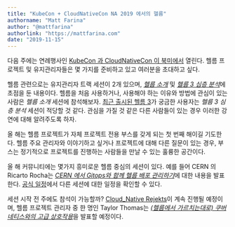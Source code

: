 ```yaml
---
title: "KubeCon + CloudNativeCon NA 2019 에서의 헬름"
authorname: "Matt Farina"
author: "@mattfarina"
authorlink: "https://mattfarina.com"
date: "2019-11-15"
---
```


다음 주에는 연례행사인 [KubeCon 과 CloudNativeCon 이 북미에서](https://events19.linuxfoundation.org/events/kubecon-cloudnativecon-north-america-2019/) 열린다.
헬름 프로젝트 및 유지관리자들은 몇 가지를 준비하고 있고 여러분을 초대하고 싶다.

헬름 관련으로는 유지관리자 트랙 세션이 2개 있으며, [_헬름 소개_](https://sched.co/UajI) 및 [_헬름 3 심층 분석_](https://sched.co/Uagg)에 초점을 둔 내용이다.
헬름을 처음 사용하거나, 사용해야 하는 이유와 방법에 관심이 있는 사람은 _헬름 소개_ 세션에 참석해보자.
[최근 출시된 헬름 3](https://helm.sh/blog/helm-3-released/)가 궁금한 사용자는 _헬름 3 심층 분석_ 세션이 적당할 것 같다.
관심을 가질 것 같은 다른 사람들이 있는 경우 이러한 강연에 대해 알려주도록 하자.

올 해는 헬름 프로젝트가 자체 프로젝트 전용 부스를 갖게 되는 첫 번째 해이길 기도한다.
헬름 주요 관리자와 이야기하고 싶거나 프로젝트에 대해 다른 질문이 있는 경우,
부스는 정기적으로 프로젝트를 진행하는 사람들을 만날 수 있는 훌륭한 공간이다.

올 해 커뮤니티에는 몇가지 흥미로운 헬름 중심의 세션이 있다.
예를 들어 CERN 의 Ricarto Rocha는 [_CERN 에서 Gitops와 함께 헬름 배포 관리하기_](https://sched.co/UabD)에 대한 내용을 발표한다.
[공식 일정](https://events19.linuxfoundation.org/events/kubecon-cloudnativecon-north-america-2019/schedule/)에서
다른 세션에 대한 일정을 확인할 수 있다.

세션 시작 전 주에도 참석이 가능할까?
[Cloud_Native Rejekts](https://cloud-native.rejekts.io/)이 계속 진행될 예정이며,
헬름 프로젝트 관리자 중 한 명인 Taylor Thomas는 [_(헬름에서 가르치는대로) 쿠버네티스와의 고급 상호작용_](https://cfp.cloud-native.rejekts.io/cloud-native-rejekts-na-2019/talk/SQ9DWX/)을 발표할 예정이다.
